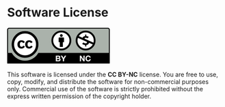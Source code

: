 # **Software License**
![CC BY-NC license](Cc_by-nc_icon.svg)

This software is licensed under the **CC BY-NC** license. You are free to use, copy, modify, and distribute the software for non-commercial purposes only. Commercial use of the software is strictly prohibited without the express written permission of the copyright holder.
